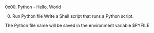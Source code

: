 0x00. Python - Hello, World
 
0. Run Python file
Write a Shell script that runs a Python script.

The Python file name will be saved in the environment variable $PYFILE

